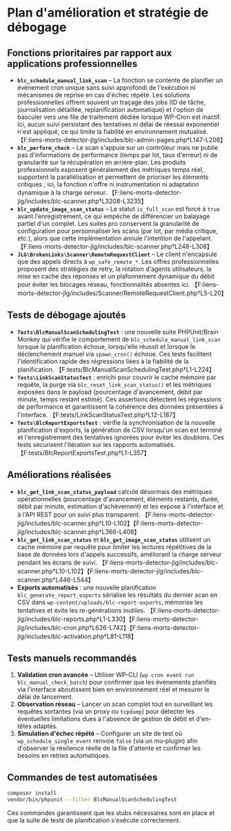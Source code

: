 # Plan d'amélioration et stratégie de débogage

## Fonctions prioritaires par rapport aux applications professionnelles

- **`blc_schedule_manual_link_scan`** – La fonction se contente de planifier un événement cron unique sans suivi approfondi de l'exécution ni mécanismes de reprise en cas d'échec répété. Les solutions professionnelles offrent souvent un traçage des jobs (ID de tâche, journalisation détaillée, replanification automatique) et l'option de basculer vers une file de traitement dédiée lorsque WP-Cron est inactif. Ici, aucun suivi persistant des tentatives ni délai de réessai exponentiel n'est appliqué, ce qui limite la fiabilité en environnement mutualisé. 【F:liens-morts-detector-jlg/includes/blc-admin-pages.php†L147-L208】
- **`blc_perform_check`** – Le scan s'appuie sur un contrôleur mais ne publie pas d'informations de performance (temps par lot, taux d'erreur) ni de granularité sur la récupération en arrière-plan. Les produits professionnels exposent généralement des métriques temps réel, supportent la parallélisation et permettent de prioriser les éléments critiques ; ici, la fonction n'offre ni instrumentation ni adaptation dynamique à la charge serveur. 【F:liens-morts-detector-jlg/includes/blc-scanner.php†L3208-L3235】
- **`blc_update_image_scan_status`** – Le statut `is_full_scan` est forcé à `true` avant l'enregistrement, ce qui empêche de différencier un balayage partiel d'un complet. Les suites pro conservent la granularité de configuration pour personnaliser les scans (par lot, par média critique, etc.), alors que cette implémentation annule l'intention de l'appelant. 【F:liens-morts-detector-jlg/includes/blc-scanner.php†L248-L308】
- **`JLG\BrokenLinks\Scanner\RemoteRequestClient`** – Le client n'encapsule que des appels directs à `wp_safe_remote_*`. Les offres professionnelles proposent des stratégies de retry, la rotation d'agents utilisateurs, la mise en cache des réponses et un plafonnement dynamique du débit pour éviter les blocages réseau, fonctionnalités absentes ici. 【F:liens-morts-detector-jlg/includes/Scanner/RemoteRequestClient.php†L5-L20】
## Tests de débogage ajoutés

- **`Tests\BlcManualScanSchedulingTest`** : une nouvelle suite PHPUnit/Brain Monkey qui vérifie le comportement de `blc_schedule_manual_link_scan` lorsque la planification échoue, lorsqu'elle réussit et lorsque le déclenchement manuel via `spawn_cron()` échoue. Ces tests facilitent l'identification rapide des régressions liées à la fiabilité de la planification. 【F:tests/BlcManualScanSchedulingTest.php†L1-L224】
- **`Tests\LinkScanStatusTest`** : enrichi pour couvrir le cache mémoire par requête, la purge via `blc_reset_link_scan_status()` et les métriques exposées dans le payload (pourcentage d'avancement, débit par minute, temps restant estimé). Ces assertions détectent les régressions de performance et garantissent la cohérence des données présentées à l'interface. 【F:tests/LinkScanStatusTest.php†L12-L187】
- **`Tests\BlcReportExportsTest`** : vérifie la synchronisation de la nouvelle planification d'exports, la génération de CSV lorsqu'un scan est terminé et l'enregistrement des tentatives ignorées pour éviter les doublons. Ces tests sécurisent l'itération sur les rapports automatisés. 【F:tests/BlcReportExportsTest.php†L1-L357】

## Améliorations réalisées

- **`blc_get_link_scan_status_payload`** calcule désormais des métriques opérationnelles (pourcentage d'avancement, éléments restants, durée, débit par minute, estimation d'achèvement) et les expose à l'interface et à l'API REST pour un suivi plus transparent. 【F:liens-morts-detector-jlg/includes/blc-scanner.php†L10-L102】【F:liens-morts-detector-jlg/includes/blc-scanner.php†L366-L408】
- **`blc_get_link_scan_status`** et **`blc_get_image_scan_status`** utilisent un cache mémoire par requête pour limiter les lectures répétitives de la base de données lors d'appels successifs, améliorant la charge serveur pendant les écrans de suivi. 【F:liens-morts-detector-jlg/includes/blc-scanner.php†L10-L102】【F:liens-morts-detector-jlg/includes/blc-scanner.php†L446-L544】
- **Exports automatisés** : une nouvelle planification `blc_generate_report_exports` sérialise les résultats du dernier scan en CSV dans `wp-content/uploads/blc-report-exports`, mémorise les tentatives et évite les re-générations inutiles. 【F:liens-morts-detector-jlg/includes/blc-reports.php†L1-L330】【F:liens-morts-detector-jlg/includes/blc-cron.php†L626-L742】【F:liens-morts-detector-jlg/includes/blc-activation.php†L81-L118】

## Tests manuels recommandés

1. **Validation cron avancée** – Utiliser WP-CLI (`wp cron event run blc_manual_check_batch`) pour confirmer que les événements planifiés via l'interface aboutissent bien en environnement réel et mesurer le délai de lancement.
2. **Observation réseau** – Lancer un scan complet tout en surveillant les requêtes sortantes (via un proxy ou `tcpdump`) pour détecter les éventuelles limitations dues à l'absence de gestion de débit et d'en-têtes adaptés.
3. **Simulation d'échec répété** – Configurer un site de test où `wp_schedule_single_event` renvoie `false` (via un mu-plugin) afin d'observer la résilience réelle de la file d'attente et confirmer les besoins en retries automatiques.

## Commandes de test automatisées

```bash
composer install
vendor/bin/phpunit --filter BlcManualScanSchedulingTest
```
Ces commandes garantissent que les stubs nécessaires sont en place et que la suite de tests de planification s'exécute correctement.
